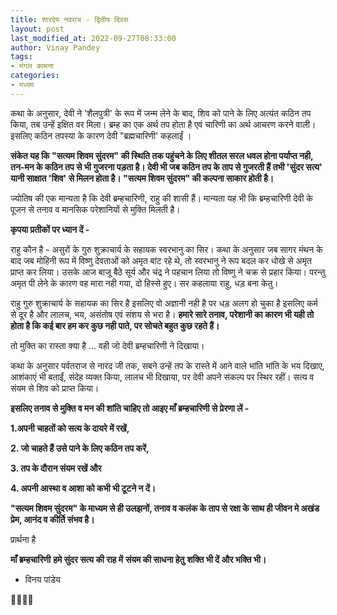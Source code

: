```yaml
---
title: शारदेय नवरात्र - द्वितीय दिवस
layout: post
last_modified_at: 2022-09-27T08:33:00
author: Vinay Pandey
tags:
- मंगल कामना
categories:
- मध्यम
---
```

कथा के अनुसार, देवी ने 'शैलपुत्री' के रूप में जन्म लेने के बाद, शिव को पाने के लिए अत्यंत कठिन तप किया, तब उन्हें इक्षित वर मिला। ब्रम्ह का एक अर्थ तप होता है एवं चारिणी का अर्थ आचरण करने वाली। इसलिए कठिन तपस्या के कारण देवी "ब्रह्मचारिणी' कहलाईं ।

**संकेत यह कि "सत्यम शिवम सुंदरम" की स्थिति तक पहुंचने के लिए शीतल सरल धवल होना पर्याप्त नही, तन-मन के कठिन तप से भी गुजरना पड़ता है। देवी भी जब कठिन तप के ताप से गुजरती हैं तभी 'सुंदर सत्य' यानी साक्षात 'शिव' से मिलन होता है। "सत्यम शिवम सुंदरम" की कल्पना साकार होती है।**

ज्योतिष की एक मान्यता है कि देवी ब्रम्हचारिणी, राहु की शासी  हैं। मान्यता यह भी कि ब्रम्हचारिणी देवी के पूजन से तनाव व मानसिक परेशानियों से मुक्ति मिलती है।

**कृपया प्रतीकों पर ध्यान दें -**

राहु कौन है - असुरों के गुरु शुक्राचार्य के सहायक स्वरभानु का सिर। कथा के अनुसार जब सागर मंथन के बाद जब मोहिनी रूप में विष्णु देवताओं को अमृत बांट रहे थे, तो स्वरभानु ने रूप बदल कर धोखे से अमृत प्राप्त कर लिया। उसके आज बाजू बैठे सूर्य और चंद्र ने पहचान लिया तो विष्णु ने चक्र से प्रहार किया। परन्तु अमृत पी लेने के कारण वह मारा नही गया, दो हिस्से हुए। सर कहलाया राहु, धड़ बना केतु। 

राहु गुरु शुक्राचार्य के सहायक का सिर है इसलिए वो अज्ञानी नही है पर धड़ अलग हो चुका है इसलिए कर्म से दूर है और लालच, भय, असंतोष एवं संशय से भरा है। **हमारे सारे तनाव, परेशानी का कारण भी यही तो होता है कि कई बार हम कर कुछ नही पाते, पर सोचते बहुत कुछ रहते हैं।**

तो मुक्ति का रास्ता क्या है ... वही जो देवी ब्रम्हचारिणी ने दिखाया।

कथा के अनुसार पर्वतराज से नारद जी तक, सबने उन्हें तप के रास्ते में आने वाले भांति भांति के भय दिखाए, आशंकाएं भी बताईं, संदेह व्यक्त किया, लालच भी दिखाया, पर देवी अपने संकल्प पर स्थिर रहीं। सत्य व संयम से शिव को प्राप्त किया।

**इसलिए तनाव से मुक्ति व मन की शांति चाहिए तो आइए माँ ब्रम्हचारिणी से प्रेरणा लें -**

 **1.अपनी चाहतों को सत्य के दायरे में रखें,**

**2. जो चाहते हैं उसे पाने के लिए कठिन तप करें,** 

**3. तप के दौरान संयम रखें और**

**4. अपनी आस्था व आशा को कभी भी टूटने न दें।**

**"सत्यम शिवम सुंदरम" के माध्यम से ही उलझनों, तनाव व कलंक के ताप से रक्षा के साथ ही जीवन मे अखंड प्रेम, आनंद व कीर्ति संभव है।**

प्रार्थना है

**माँ ब्रम्हचारिणी**
**हमे सुंदर सत्य की राह में**
**संयम की साधना हेतु**
**शक्ति भी दें और भक्ति भी।**

- विनय पांडेय

🙏🌷🌷🙏


